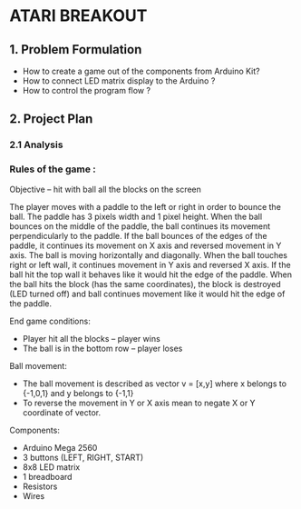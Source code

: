 # ATARI BREAKOUT

## 1.	Problem Formulation
      
* How to create a game out of the components from Arduino Kit?
* How to connect LED matrix display to the Arduino ?
* How to control the program flow ?


## 2. Project Plan

### 2.1   Analysis 
               
### Rules of the game : 

Objective – hit with ball all the blocks on the screen

The player moves with a
paddle to the left or right in order to bounce the ball. The paddle has 3
pixels width and 1 pixel height. When the ball bounces on the middle of the
paddle, the ball continues its movement perpendicularly to the paddle. If the
ball bounces of the edges of the paddle, it continues its movement on X axis
and reversed movement in Y axis. The ball is moving horizontally and
diagonally. When the ball touches right or left wall, it continues movement in
Y axis and reversed X axis. If the ball hit the top wall it behaves like it
would hit the edge of the paddle. When the ball hits the block (has the same
coordinates), the block is destroyed (LED turned off) and ball continues
movement like it would hit the edge of the paddle.


End game conditions:

* Player hit all the blocks – player wins
* The ball is in the bottom row – player loses

Ball movement: 
* The ball movement is described as vector v = [x,y] where x belongs to {-1,0,1} and y belongs to {-1,1}
* To reverse the movement in Y or X axis mean to negate X or Y coordinate of vector.
              
Components:
      
* Arduino Mega 2560      
* 3 buttons (LEFT, RIGHT, START)
* 8x8 LED matrix
* 1 breadboard
* Resistors  
* Wires
